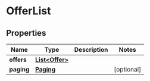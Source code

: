 
# OfferList

## Properties
Name | Type | Description | Notes
------------ | ------------- | ------------- | -------------
**offers** | [**List&lt;Offer&gt;**](Offer.md) |  | 
**paging** | [**Paging**](Paging.md) |  |  [optional]




